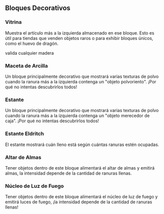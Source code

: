 ## Bloques Decorativos

### Vitrina

Muestra el artículo más a la izquierda almacenado en ese bloque. Esto es útil para tiendas que venden objetos raros o para exhibir bloques únicos, como el huevo de dragón.

valida cualquier madera

### Maceta de Arcilla

Un bloque principalmente decorativo que mostrará varias texturas de polvo cuando la ranura más a la izquierda contenga un "objeto polvoriento". ¡Por qué no intentas descubrirlos todos!


### Estante

Un bloque principalmente decorativo que mostrará varias texturas de polvo cuando la ranura más a la izquierda contenga un "objeto merecedor de caja". ¡Por qué no intentas descubrirlos todos!


### Estante Eldritch

El estante mostrará cuán lleno está según cuántas ranuras estén ocupadas.


### Altar de Almas

Tener objetos dentro de este bloque alimentará el altar de almas y emitirá almas, la intensidad depende de la cantidad de ranuras llenas.


### Núcleo de Luz de Fuego

Tener objetos dentro de este bloque alimentará el núcleo de luz de fuego y emitirá luces de fuego, ¡la intensidad depende de la cantidad de ranuras llenas!

